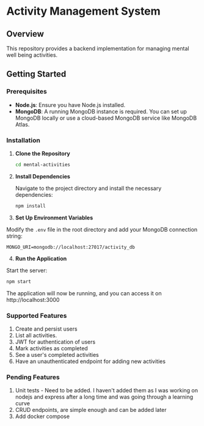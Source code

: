 # Activity Management System

## Overview

This repository provides a backend implementation for managing mental well being activities. 

## Getting Started

### Prerequisites

- **Node.js**: Ensure you have Node.js installed.
- **MongoDB**: A running MongoDB instance is required. You can set up MongoDB locally or use a cloud-based MongoDB service like MongoDB Atlas.

### Installation

1. **Clone the Repository**

   ```bash
   cd mental-activities
    ```
2. **Install Dependencies**

   Navigate to the project directory and install the necessary dependencies:

   ```bash
   npm install
   ```
3. **Set Up Environment Variables**

Modify the `.env` file in the root directory and add your MongoDB connection string:

```plaintext
MONGO_URI=mongodb://localhost:27017/activity_db
```

4. **Run the Application**

Start the server:

```bash
npm start
```
The application will now be running, and you can access it on http://localhost:3000 

### Supported Features

1. Create and persist users
2. List all activities.
3. JWT for authentication of users
4. Mark activities as completed
5. See a user's completed activities
6. Have an unauthenticated endpoint for adding new activities


### Pending Features

1. Unit tests - Need to be added. I haven't added them as I was working on nodejs and express after a long time and was going through a learning curve
2. CRUD endpoints, are simple enough and can be added later
3. Add docker compose 